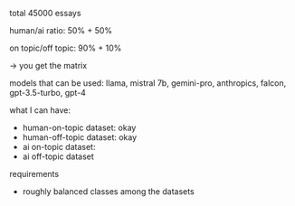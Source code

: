 total 45000 essays

human/ai ratio: 50% + 50%

on topic/off topic: 90% + 10%

-> you get the matrix

models that can be used: llama, mistral 7b, gemini-pro, anthropics, falcon, gpt-3.5-turbo, gpt-4 

what I can have: 
- human-on-topic dataset: okay
- human-off-topic dataset: okay
- ai on-topic dataset: 
- ai off-topic dataset

requirements 
- roughly balanced classes among the datasets

